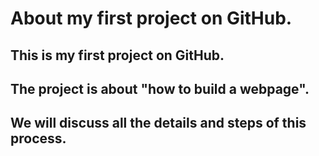 # About my first project on GitHub.
## This is my first project on GitHub. 
## The project is about "how to build a webpage".
## We will discuss all the details and steps of this process.
